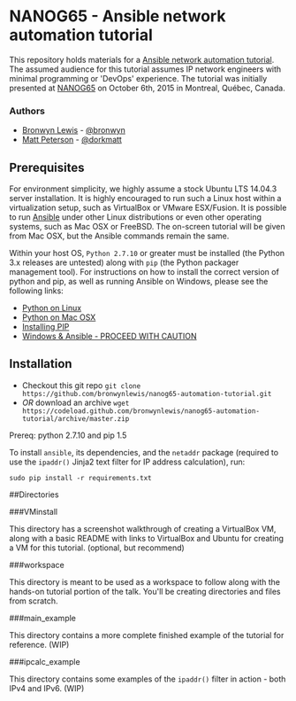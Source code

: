 # NANOG65 - Ansible network automation tutorial
This repository holds materials for a [Ansible network automation tutorial](https://www.nanog.org/meetings/abstract?id=2678). The assumed audience for this tutorial assumes IP network engineers with minimal programming or 'DevOps' experience. The tutorial was initially presented at [NANOG65](https://www.nanog.org/meetings/nanog65/home) on October 6th, 2015 in Montreal, Québec, Canada.

### Authors
* [Bronwyn Lewis](http://bronwynlewis.com/) - [@bronwyn](https://twitter.com/bronwyn)
* [Matt Peterson](mailto:matt@peterson.org) - [@dorkmatt](https://twitter.com/dorkmatt)

## Prerequisites
For environment simplicity, we highly assume a stock Ubuntu LTS 14.04.3 server installation. It is highly encouraged to run such a Linux host within a virtualization setup, such as VirtualBox or VMware ESX/Fusion. It is possible to run [Ansible](http://www.ansible.com/) under other Linux distributions or even other operating systems, such as Mac OSX or FreeBSD. The on-screen tutorial will be given from Mac OSX, but the Ansible commands remain the same.

Within your host OS, ```Python 2.7.10``` or greater must be installed (the Python 3.x releases are untested) along with ```pip``` (the Python packager management tool). For instructions on how to install the correct version of python and pip, as well as running Ansible on Windows, please see the following links:

* [Python on Linux](http://docs.python-guide.org/en/latest/starting/install/linux/)
* [Python on Mac OSX](http://docs.python-guide.org/en/latest/starting/install/osx/)
* [Installing PIP](https://pip.pypa.io/en/latest/installing.html)
* [Windows & Ansible - PROCEED WITH CAUTION](https://servercheck.in/blog/running-ansible-within-windows)

## Installation
* Checkout this git repo
```git clone https://github.com/bronwynlewis/nanog65-automation-tutorial.git```
* _OR_ download an archive
```wget https://codeload.github.com/bronwynlewis/nanog65-automation-tutorial/archive/master.zip```

Prereq: python 2.7.10 and pip 1.5

To install ```ansible```, its dependencies, and the ```netaddr``` package (required to use the ```ipaddr()``` Jinja2 text filter for IP address calculation), run:

```sudo pip install -r requirements.txt```

##Directories

###VMinstall

This directory has a screenshot walkthrough of creating a VirtualBox VM, along with a basic README with links to VirtualBox and Ubuntu for creating a VM for this tutorial. (optional, but recommend)

###workspace

This directory is meant to be used as a workspace to follow along with the hands-on tutorial portion of the talk. You'll be creating directories and files from scratch.

###main_example

This directory contains a more complete finished example of the tutorial for reference. (WIP)

###ipcalc_example

This directory contains some examples of the ```ipaddr()``` filter in action - both IPv4 and IPv6. (WIP)
